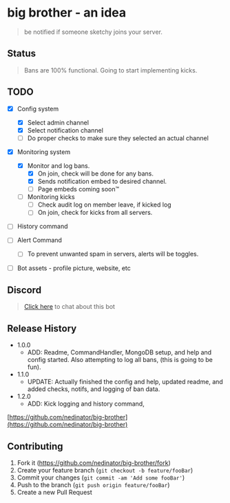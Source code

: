 # big brother - an idea
> be notified if someone sketchy joins your server.

## Status
> Bans are 100% functional. Going to start implementing kicks.

## TODO
* [x] Config system
  * [x] Select admin channel
  * [x] Select notification channel
  * [ ] Do proper checks to make sure they selected an actual channel
* [x] Monitoring system
  * [x] Monitor and log bans.
    * [x] On join, check will be done for any bans. 
    * [x] Sends notification embed to desired channel.
    * [ ] Page embeds coming soon™
  * [ ] Monitoring kicks
    * [ ] Check audit log on member leave, if kicked log
    * [ ] On join, check for kicks from all servers.
* [ ] History command
* [ ] Alert Command
  * [ ] To prevent unwanted spam in servers, alerts will be toggles.
* [ ] Bot assets - profile picture, website, etc
  

## Discord
> <a href="https://discord.gg/nB5sKEz">Click here</a> to chat about this bot

## Release History

* 1.0.0
    * ADD: Readme, CommandHandler, MongoDB setup, and help and config started. Also attempting to log all bans, (this is going to be fun). 
* 1.1.0
    * UPDATE: Actually finished the config and help, updated readme, and added checks, notifs, and logging of ban data.
* 1.2.0 
    * ADD: Kick logging and history command, 

[https://github.com/nedinator/big-brother](https://github.com/nedinator/big-brother)

## Contributing

1. Fork it (<https://github.com/nedinator/big-brother/fork>)
2. Create your feature branch (`git checkout -b feature/fooBar`)
3. Commit your changes (`git commit -am 'Add some fooBar'`)
4. Push to the branch (`git push origin feature/fooBar`)
5. Create a new Pull Request

